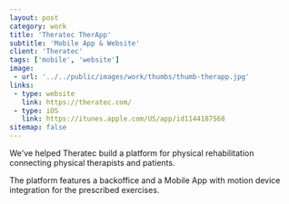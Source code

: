 ```yaml
---
layout: post
category: work
title: 'Theratec TherApp'
subtitle: 'Mobile App & Website'
client: 'Theratec'
tags: ['mobile', 'website']
image:
 - url: '../../public/images/work/thumbs/thumb-therapp.jpg'
links:
 - type: website
   link: https://theratec.com/
 - type: iOS
   link: https://itunes.apple.com/US/app/id1144187568
sitemap: false
---
```


We've helped Theratec build a platform for physical rehabilitation connecting physical therapists and patients.

The platform features a backoffice and a Mobile App with motion device integration for the prescribed exercises.

